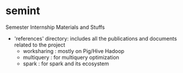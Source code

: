 # semint
Semester Internship Materials and Stuffs

- 'references' directory: includes all the publications and documents related to the project
    - worksharing : mostly on Pig/Hive Hadoop
    - multiquery : for multiquery optimization
    - spark : for spark and its ecosystem
